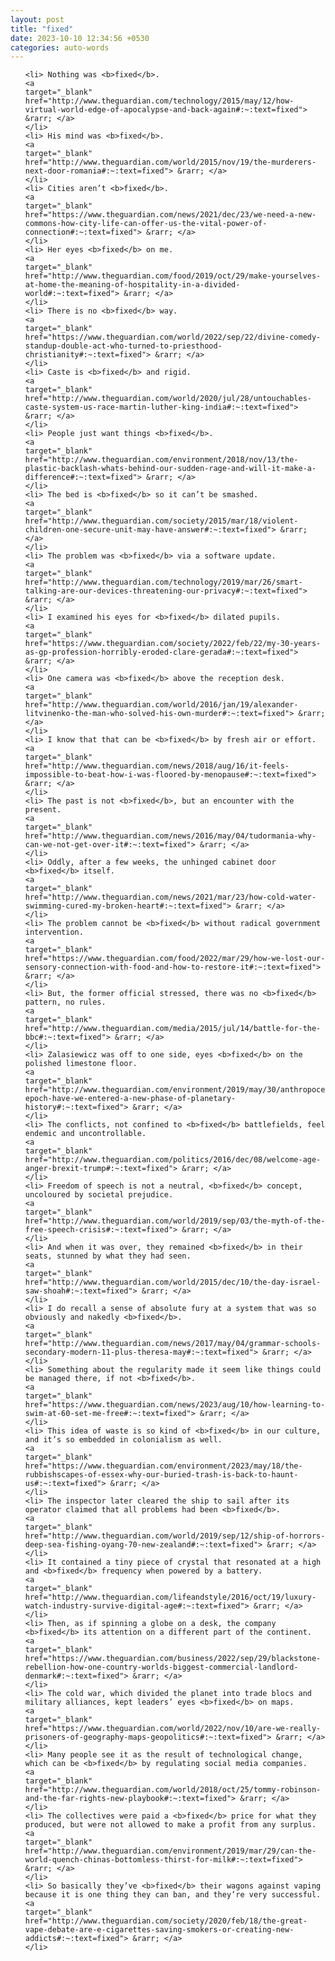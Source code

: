 ```yaml
---
layout: post
title: "fixed"
date: 2023-10-10 12:34:56 +0530
categories: auto-words
---
```

<ol>

    <li> Nothing was <b>fixed</b>.
    <a 
    target="_blank" 
    href="http://www.theguardian.com/technology/2015/may/12/how-virtual-world-edge-of-apocalypse-and-back-again#:~:text=fixed"> &rarr; </a>
    </li>
    <li> His mind was <b>fixed</b>.
    <a 
    target="_blank" 
    href="http://www.theguardian.com/world/2015/nov/19/the-murderers-next-door-romania#:~:text=fixed"> &rarr; </a>
    </li>
    <li> Cities aren’t <b>fixed</b>.
    <a 
    target="_blank" 
    href="https://www.theguardian.com/news/2021/dec/23/we-need-a-new-commons-how-city-life-can-offer-us-the-vital-power-of-connection#:~:text=fixed"> &rarr; </a>
    </li>
    <li> Her eyes <b>fixed</b> on me.
    <a 
    target="_blank" 
    href="http://www.theguardian.com/food/2019/oct/29/make-yourselves-at-home-the-meaning-of-hospitality-in-a-divided-world#:~:text=fixed"> &rarr; </a>
    </li>
    <li> There is no <b>fixed</b> way.
    <a 
    target="_blank" 
    href="https://www.theguardian.com/world/2022/sep/22/divine-comedy-standup-double-act-who-turned-to-priesthood-christianity#:~:text=fixed"> &rarr; </a>
    </li>
    <li> Caste is <b>fixed</b> and rigid.
    <a 
    target="_blank" 
    href="http://www.theguardian.com/world/2020/jul/28/untouchables-caste-system-us-race-martin-luther-king-india#:~:text=fixed"> &rarr; </a>
    </li>
    <li> People just want things <b>fixed</b>.
    <a 
    target="_blank" 
    href="http://www.theguardian.com/environment/2018/nov/13/the-plastic-backlash-whats-behind-our-sudden-rage-and-will-it-make-a-difference#:~:text=fixed"> &rarr; </a>
    </li>
    <li> The bed is <b>fixed</b> so it can’t be smashed.
    <a 
    target="_blank" 
    href="http://www.theguardian.com/society/2015/mar/18/violent-children-one-secure-unit-may-have-answer#:~:text=fixed"> &rarr; </a>
    </li>
    <li> The problem was <b>fixed</b> via a software update.
    <a 
    target="_blank" 
    href="http://www.theguardian.com/technology/2019/mar/26/smart-talking-are-our-devices-threatening-our-privacy#:~:text=fixed"> &rarr; </a>
    </li>
    <li> I examined his eyes for <b>fixed</b> dilated pupils.
    <a 
    target="_blank" 
    href="https://www.theguardian.com/society/2022/feb/22/my-30-years-as-gp-profession-horribly-eroded-clare-gerada#:~:text=fixed"> &rarr; </a>
    </li>
    <li> One camera was <b>fixed</b> above the reception desk.
    <a 
    target="_blank" 
    href="http://www.theguardian.com/world/2016/jan/19/alexander-litvinenko-the-man-who-solved-his-own-murder#:~:text=fixed"> &rarr; </a>
    </li>
    <li> I know that that can be <b>fixed</b> by fresh air or effort.
    <a 
    target="_blank" 
    href="http://www.theguardian.com/news/2018/aug/16/it-feels-impossible-to-beat-how-i-was-floored-by-menopause#:~:text=fixed"> &rarr; </a>
    </li>
    <li> The past is not <b>fixed</b>, but an encounter with the present.
    <a 
    target="_blank" 
    href="http://www.theguardian.com/news/2016/may/04/tudormania-why-can-we-not-get-over-it#:~:text=fixed"> &rarr; </a>
    </li>
    <li> Oddly, after a few weeks, the unhinged cabinet door <b>fixed</b> itself.
    <a 
    target="_blank" 
    href="http://www.theguardian.com/news/2021/mar/23/how-cold-water-swimming-cured-my-broken-heart#:~:text=fixed"> &rarr; </a>
    </li>
    <li> The problem cannot be <b>fixed</b> without radical government intervention.
    <a 
    target="_blank" 
    href="https://www.theguardian.com/food/2022/mar/29/how-we-lost-our-sensory-connection-with-food-and-how-to-restore-it#:~:text=fixed"> &rarr; </a>
    </li>
    <li> But, the former official stressed, there was no <b>fixed</b> pattern, no rules.
    <a 
    target="_blank" 
    href="http://www.theguardian.com/media/2015/jul/14/battle-for-the-bbc#:~:text=fixed"> &rarr; </a>
    </li>
    <li> Zalasiewicz was off to one side, eyes <b>fixed</b> on the polished limestone floor.
    <a 
    target="_blank" 
    href="http://www.theguardian.com/environment/2019/may/30/anthropocene-epoch-have-we-entered-a-new-phase-of-planetary-history#:~:text=fixed"> &rarr; </a>
    </li>
    <li> The conflicts, not confined to <b>fixed</b> battlefields, feel endemic and uncontrollable.
    <a 
    target="_blank" 
    href="http://www.theguardian.com/politics/2016/dec/08/welcome-age-anger-brexit-trump#:~:text=fixed"> &rarr; </a>
    </li>
    <li> Freedom of speech is not a neutral, <b>fixed</b> concept, uncoloured by societal prejudice.
    <a 
    target="_blank" 
    href="http://www.theguardian.com/world/2019/sep/03/the-myth-of-the-free-speech-crisis#:~:text=fixed"> &rarr; </a>
    </li>
    <li> And when it was over, they remained <b>fixed</b> in their seats, stunned by what they had seen.
    <a 
    target="_blank" 
    href="http://www.theguardian.com/world/2015/dec/10/the-day-israel-saw-shoah#:~:text=fixed"> &rarr; </a>
    </li>
    <li> I do recall a sense of absolute fury at a system that was so obviously and nakedly <b>fixed</b>.
    <a 
    target="_blank" 
    href="http://www.theguardian.com/news/2017/may/04/grammar-schools-secondary-modern-11-plus-theresa-may#:~:text=fixed"> &rarr; </a>
    </li>
    <li> Something about the regularity made it seem like things could be managed there, if not <b>fixed</b>.
    <a 
    target="_blank" 
    href="https://www.theguardian.com/news/2023/aug/10/how-learning-to-swim-at-60-set-me-free#:~:text=fixed"> &rarr; </a>
    </li>
    <li> This idea of waste is so kind of <b>fixed</b> in our culture, and it’s so embedded in colonialism as well.
    <a 
    target="_blank" 
    href="https://www.theguardian.com/environment/2023/may/18/the-rubbishscapes-of-essex-why-our-buried-trash-is-back-to-haunt-us#:~:text=fixed"> &rarr; </a>
    </li>
    <li> The inspector later cleared the ship to sail after its operator claimed that all problems had been <b>fixed</b>.
    <a 
    target="_blank" 
    href="http://www.theguardian.com/world/2019/sep/12/ship-of-horrors-deep-sea-fishing-oyang-70-new-zealand#:~:text=fixed"> &rarr; </a>
    </li>
    <li> It contained a tiny piece of crystal that resonated at a high and <b>fixed</b> frequency when powered by a battery.
    <a 
    target="_blank" 
    href="http://www.theguardian.com/lifeandstyle/2016/oct/19/luxury-watch-industry-survive-digital-age#:~:text=fixed"> &rarr; </a>
    </li>
    <li> Then, as if spinning a globe on a desk, the company <b>fixed</b> its attention on a different part of the continent.
    <a 
    target="_blank" 
    href="https://www.theguardian.com/business/2022/sep/29/blackstone-rebellion-how-one-country-worlds-biggest-commercial-landlord-denmark#:~:text=fixed"> &rarr; </a>
    </li>
    <li> The cold war, which divided the planet into trade blocs and military alliances, kept leaders’ eyes <b>fixed</b> on maps.
    <a 
    target="_blank" 
    href="https://www.theguardian.com/world/2022/nov/10/are-we-really-prisoners-of-geography-maps-geopolitics#:~:text=fixed"> &rarr; </a>
    </li>
    <li> Many people see it as the result of technological change, which can be <b>fixed</b> by regulating social media companies.
    <a 
    target="_blank" 
    href="http://www.theguardian.com/world/2018/oct/25/tommy-robinson-and-the-far-rights-new-playbook#:~:text=fixed"> &rarr; </a>
    </li>
    <li> The collectives were paid a <b>fixed</b> price for what they produced, but were not allowed to make a profit from any surplus.
    <a 
    target="_blank" 
    href="http://www.theguardian.com/environment/2019/mar/29/can-the-world-quench-chinas-bottomless-thirst-for-milk#:~:text=fixed"> &rarr; </a>
    </li>
    <li> So basically they’ve <b>fixed</b> their wagons against vaping because it is one thing they can ban, and they’re very successful.
    <a 
    target="_blank" 
    href="http://www.theguardian.com/society/2020/feb/18/the-great-vape-debate-are-e-cigarettes-saving-smokers-or-creating-new-addicts#:~:text=fixed"> &rarr; </a>
    </li>